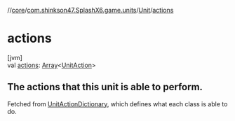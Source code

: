 //[core](../../../index.md)/[com.shinkson47.SplashX6.game.units](../index.md)/[Unit](index.md)/[actions](actions.md)

# actions

[jvm]\
val [actions](actions.md): [Array](https://kotlinlang.org/api/latest/jvm/stdlib/kotlin/-array/index.html)&lt;[UnitAction](../-unit-action/index.md)&gt;

##  The actions that this unit is able to perform.

Fetched from [UnitActionDictionary](../-unit-action-dictionary/index.md), which defines what each class is able to do.
